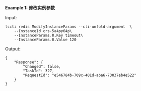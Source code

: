 **Example 1: 修改实例参数**



Input: 

```
tccli redis ModifyInstanceParams --cli-unfold-argument  \
    --InstanceId crs-5a4py64p\
    --InstanceParams.0.Key timeout\
    --InstanceParams.0.Value 120
```

Output: 
```
{
    "Response": {
        "Changed": false,
        "TaskId": 327,
        "RequestId": "e546784b-709c-401d-aba6-73037eb4e522"
    }
}
```

